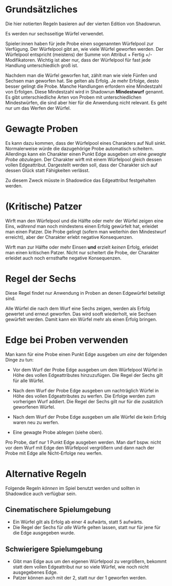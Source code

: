 # Grundsätzliches
Die hier notierten Regeln basieren auf der vierten Edition von Shadowrun.

Es werden nur sechsseitige Würfel verwendet.

Spieler:innen haben für jede Probe einen sogenannten Würfelpool zur Verfügung. Der Würfelpool gibt an, wie viele Würfel geworfen werden.
Der Würfelpool entspricht (meistens) der Summe von Attribut + Fertig +/- Modifikatoren. Wichtig ist aber nur, dass der Würfelpool für fast jede Handlung unterschiedlich groß ist.

Nachdem man die Würfel geworfen hat, zählt man wie viele Fünfen und Sechsen man geworfen hat.
Sie gelten als Erfolg. Je mehr Erfolge, desto besser gelingt die Probe.
Manche Handlungen erfordern eine Mindestzahl von Erfolgen. Diese Mindestzahl wird in Shadowrun **Mindestwurf** genannt.
Es gibt unterschiedliche Arten von Proben mit unterschiedlichen Mindestwürfen, die sind aber hier für die Anwendung nicht relevant. Es geht nur um das Werfen der Würfel.

# Gewagte Proben
Es kann dazu kommen, dass der Würfelpool eines Charakters auf Null sinkt.
Normalerweise würde die dazugehörige Probe automatisch scheitern.
Allerdings kann ein Charakter einen Punkt Edge ausgeben um eine *gewagte Probe abzulegen*.
Der Charakter wirft mit einem Würfelpool gleich dessen vollen Edgeattribut.
Dargestellt werden soll, dass der Charakter sich auf dessen Glück statt Fähigkeiten verlässt.

Zu diesem Zweck müsste in Shadowdice das Edgeattribut festgehalten werden.

# (Kritische) Patzer
Wirft man den Würfelpool und die Hälfte oder mehr der Würfel zeigen eine Eins, *während* man noch mindestens einen Erfolg gewürfelt hat, erleidet man einen Patzer.
Die Probe gelingt (sofern man weiterhin den Mindestwurf erreicht), aber der Charakter erlebt negative Konsequenzen.

Wirft man zur Hälfte oder mehr Einsen **und** erzielt *keinen* Erfolg, erleidet man einen kritischen Patzer.
Nicht nur scheitert die Probe, der Charakter erleidet auch noch ernsthafte negative Konsequenzen.

# Regel der Sechs
Diese Regel findet nur Anwendung in Proben an denen Edgewürfel beteiligt sind.

Alle Würfel die nach dem Wurf eine Sechs zeigen, werden als Erfolg gewertet und erneut geworfen. Das wird sooft wiederholt, wie Sechsen gewürfelt werden.
Damit kann ein Würfel mehr als einen Erfolg bringen.

# Edge bei Proben verwenden
Man kann für eine Probe einen Punkt Edge ausgeben um *eine* der folgenden Dinge zu tun:

+ Vor dem Wurf der Probe Edge ausgeben um dem Würfelpool Würfel in Höhe des vollen Edgeattributes hinzuzufügen. Die Regel der Sechs gilt für alle Würfel.

+ Nach dem Wurf der Probe Edge ausgeben um nachträglich Würfel in Höhe des vollen Edgeattributes zu werfen. Die Erfolge werden zum vorherigen Wurf addiert.
Die Regel der Sechs gilt nur für die zusätzlich geworfenen Würfel.

+ Nach dem Wurf der Probe Edge ausgeben um alle Würfel die kein Erfolg waren neu zu werfen.

+ Eine gewagte Probe ablegen (siehe oben).

Pro Probe, darf *nur* 1 Punkt Edge ausgeben werden. Man darf bspw. nicht vor dem Wurf mit Edge den Würfelpool vergrößern und dann nach der Probe mit Edge alle Nicht-Erfolge neu werfen.

# Alternative Regeln
Folgende Regeln *können* im Spiel benutzt werden und sollten in Shadowdice auch verfügbar sein.
## Cinematischere Spielumgebung
+ Ein Würfel gilt als Erfolg ab einer 4 aufwärts, statt 5 aufwärts.
+ Die Regel der Sechs für *alle* Würfe gelten lassen, statt nur für jene für die Edge ausgegeben wurde.
## Schwierigere Spielumgebung
+ Gibt man Edge aus um den eigenen Würfelpool zu vergrößern, bekommt statt dem vollen Edgeattribut nur so viele Würfel, wie noch nicht ausgegebenes Edge.
+ Patzer können auch mit der 2, statt nur der 1 geworfen werden.
